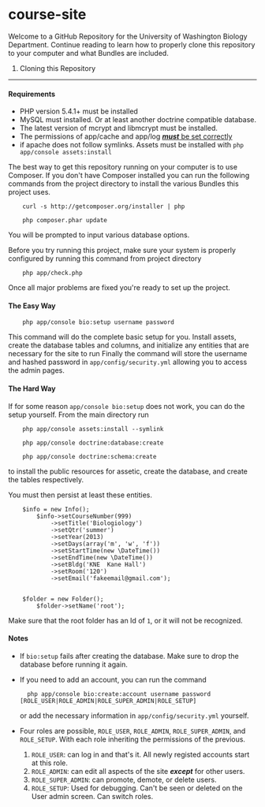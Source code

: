 course-site
===========

Welcome to a GitHub Repository for the University of Washington Biology Department. Continue reading to learn how to properly clone this repository to your computer and what Bundles are included.

1) Cloning this Repository
------------------------------

#### Requirements
* PHP version 5.4.1+ must be installed
* MySQL must installed. Or at least another doctrine compatible database.
* The latest version of mcrypt and libmcrypt must be installed.
* The permissions of app/cache and app/log [***must*** be set correctly](http://symfony.com/doc/current/book/installation.html#configuration-and-setup)
* if apache does not follow symlinks. Assets must be installed with `php app/console assets:install`

The best way to get this repository running on your computer is to use Composer. If you don't have Composer installed you can run the following commands from the project directory to install the various Bundles this project uses.

		curl -s http://getcomposer.org/installer | php

		php composer.phar update
		

You will be prompted to input various database options.



Before you try running this project, make sure your system is properly configured by running this command from project directory

		php app/check.php
		
Once all major problems are fixed you're ready to set up the project.

#### The Easy Way

		php app/console bio:setup username password

This command will do the complete basic setup for you. Install assets, create the database tables and columns, and initialize any entities that are necessary for the site to run Finally the command will store the username and hashed password in `app/config/security.yml` allowing you to access the admin pages.

#### The Hard Way

If for some reason `app/console bio:setup` does not work, you can do the setup yourself. From the main directory run

		php app/console assets:install --symlink

		php app/console doctrine:database:create

		php app/console doctrine:schema:create

to install the public resources for assetic, create the database, and create the tables respectively.

You must then persist at least these entities.

		$info = new Info();
		    $info->setCourseNumber(999)
		        ->setTitle('Biologiology')
		        ->setQtr('summer')
		        ->setYear(2013)
		        ->setDays(array('m', 'w', 'f'))
		        ->setStartTime(new \DateTime())
		        ->setEndTime(new \DateTime())
		        ->setBldg('KNE	Kane Hall')
		        ->setRoom('120')
		        ->setEmail('fakeemail@gmail.com');


		$folder = new Folder();
		    $folder->setName('root');

Make sure that the root folder has an Id of `1`, or it will not be recognized.

#### Notes

* If `bio:setup` fails after creating the database. Make sure to drop the database before running it again.

* If you need to add an account, you can run the command

		php app/console bio:create:account username password [ROLE_USER|ROLE_ADMIN|ROLE_SUPER_ADMIN|ROLE_SETUP]

	or add the necessary information in `app/config/security.yml` yourself.
	
* Four roles are possible, `ROLE_USER`, `ROLE_ADMIN`, `ROLE_SUPER_ADMIN`, and `ROLE_SETUP`. With each role inheriting the permissions of the previous.
    1. `ROLE_USER`: can log in and that's it. All newly registed accounts start at this role.
    2. `ROLE_ADMIN`: can edit all aspects of the site ***except*** for other users.
    3. `ROLE_SUPER_ADMIN`: can promote, demote, or delete users.
    4. `ROLE_SETUP`: Used for debugging. Can't be seen or deleted on the User admin screen. Can switch roles.
